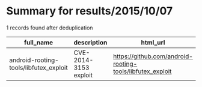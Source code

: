 
# Summary for results/2015/10/07
    
1 records found after deduplication

| full_name | description | html_url | matched_list | matched_count | pushed_at | size | stargazers_count | language | forks_count |
|----------------------------------------|-----------------------|-----------------------------------------------------------|----------------|-----------------|---------------------------|--------|--------------------|------------|---------------|
| android-rooting-tools/libfutex_exploit | CVE-2014-3153 exploit | https://github.com/android-rooting-tools/libfutex_exploit | ['exploit'] | 1 | 2015-10-07 13:20:33+00:00 | 100 | 17 | C | 22 |
